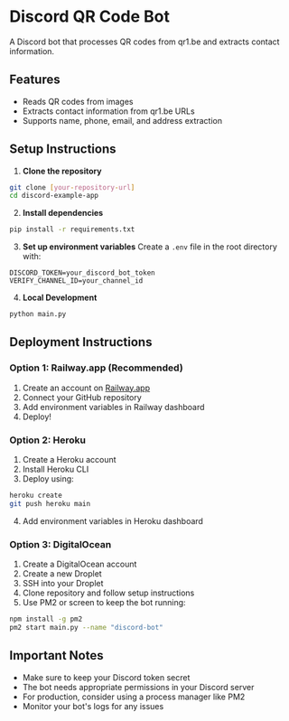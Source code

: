 # Discord QR Code Bot

A Discord bot that processes QR codes from qr1.be and extracts contact information.

## Features
- Reads QR codes from images
- Extracts contact information from qr1.be URLs
- Supports name, phone, email, and address extraction

## Setup Instructions

1. **Clone the repository**
```bash
git clone [your-repository-url]
cd discord-example-app
```

2. **Install dependencies**
```bash
pip install -r requirements.txt
```

3. **Set up environment variables**
Create a `.env` file in the root directory with:
```
DISCORD_TOKEN=your_discord_bot_token
VERIFY_CHANNEL_ID=your_channel_id
```

4. **Local Development**
```bash
python main.py
```

## Deployment Instructions

### Option 1: Railway.app (Recommended)
1. Create an account on [Railway.app](https://railway.app)
2. Connect your GitHub repository
3. Add environment variables in Railway dashboard
4. Deploy!

### Option 2: Heroku
1. Create a Heroku account
2. Install Heroku CLI
3. Deploy using:
```bash
heroku create
git push heroku main
```
4. Add environment variables in Heroku dashboard

### Option 3: DigitalOcean
1. Create a DigitalOcean account
2. Create a new Droplet
3. SSH into your Droplet
4. Clone repository and follow setup instructions
5. Use PM2 or screen to keep the bot running:
```bash
npm install -g pm2
pm2 start main.py --name "discord-bot"
```

## Important Notes
- Make sure to keep your Discord token secret
- The bot needs appropriate permissions in your Discord server
- For production, consider using a process manager like PM2
- Monitor your bot's logs for any issues
